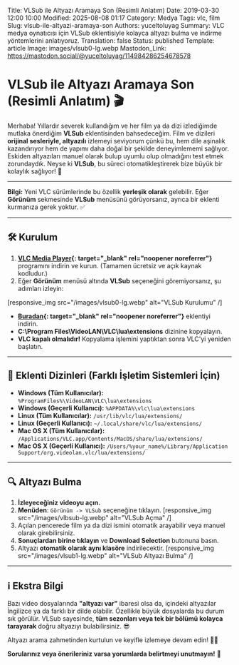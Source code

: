 Title: VLSub ile Altyazı Aramaya Son (Resimli Anlatım)
Date: 2019-03-30 12:00 10:00
Modified: 2025-08-08 01:17
Category: Medya
Tags: vlc, film
Slug: vlsub-ile-altyazi-aramaya-son
Authors: yuceltoluyag
Summary: VLC medya oynatıcısı için VLSub eklentisiyle kolayca altyazı bulma ve indirme yöntemlerini anlatıyoruz.
Translation: false
Status: published
Template: article
Image: images/vlsub0-lg.webp
Mastodon_Link: https://mastodon.social/@yuceltoluyag/114984286254678578

# VLSub ile Altyazı Aramaya Son (Resimli Anlatım) 🎬

Merhaba! Yıllardır severek kullandığım ve her film ya da dizi izlediğimde mutlaka önerdiğim **VLSub** eklentisinden bahsedeceğim. Film ve dizileri **orijinal sesleriyle, altyazılı** izlemeyi seviyorum çünkü bu, hem dile aşinalık kazandırıyor hem de yapımı daha doğal bir şekilde deneyimlememi sağlıyor. Eskiden altyazıları manuel olarak bulup uyumlu olup olmadığını test etmek zorundaydık. Neyse ki **VLSub**, bu süreci otomatikleştirerek bize büyük bir kolaylık sağlıyor! 🚀

---



<div class="info-box tip">
<b>Bilgi:</b> Yeni VLC sürümlerinde bu özellik <b>yerleşik olarak</b> gelebilir. Eğer <b>Görünüm</b> sekmesinde <b>VLSub</b> menüsünü görüyorsanız, ayrıca bir eklenti kurmanıza gerek yoktur. ✅
</div>

---

## 🛠 Kurulum

1. **[VLC Media Player](https://www.videolan.org/vlc/index.tr.html){: target="_blank" rel="noopener noreferrer"}** programını indirin ve kurun. (Tamamen ücretsiz ve açık kaynak kodludur.)
2. Eğer **Görünüm** menüsü altında **VLSub** seçeneğini göremiyorsanız, şu adımları izleyin:


[responsive_img src="/images/vlsub0-lg.webp" alt="VLSub Kurulumu" /]
   - **[Buradan](https://addons.videolan.org/p/1154045/){: target="_blank" rel="noopener noreferrer"}** eklentiyi indirin.
   - **C:\Program Files\VideoLAN\VLC\lua\extensions** dizinine kopyalayın.
   - **VLC kapalı olmalıdır!** Kopyalama işlemini yaptıktan sonra VLC'yi yeniden başlatın.

---

## 📂 Eklenti Dizinleri (Farklı İşletim Sistemleri İçin)

- **Windows (Tüm Kullanıcılar):** `%ProgramFiles%\VideoLAN\VLC\lua\extensions`
- **Windows (Geçerli Kullanıcı):** `%APPDATA%\vlc\lua\extensions`
- **Linux (Tüm Kullanıcılar):** `/usr/lib/vlc/lua/extensions/`
- **Linux (Geçerli Kullanıcı):** `~/.local/share/vlc/lua/extensions/`
- **Mac OS X (Tüm Kullanıcılar):** `/Applications/VLC.app/Contents/MacOS/share/lua/extensions/`
- **Mac OS X (Geçerli Kullanıcı):** `/Users/%your_name%/Library/Application Support/org.videolan.vlc/lua/extensions/`

---

## 🔍 Altyazı Bulma

1. **İzleyeceğiniz videoyu açın.**
2. **Menüden**: `Görünüm -> VLSub` seçeneğine tıklayın.
[responsive_img src="/images/vlbsub-lg.webp" alt="VLSub Açma" /]
3. Açılan pencerede film ya da dizi ismini otomatik arayabilir veya manuel olarak girebilirsiniz.
4. **Sonuçlardan birine tıklayın** ve **Download Selection** butonuna basın.
5. Altyazı **otomatik olarak aynı klasöre** indirilecektir.
[responsive_img src="/images/vlsub1-lg.webp" alt="VLSub Altyazı Bulma" /]
---

## ℹ️ Ekstra Bilgi

Bazı video dosyalarında **"altyazı var"** ibaresi olsa da, içindeki altyazılar İngilizce ya da farklı bir dilde olabilir. Özellikle büyük dosyalarda bu durum sık görülür. VLSub sayesinde, **tüm sezonları veya tek bir bölümü kolayca tarayarak** doğru altyazıyı bulabilirsiniz. 😎

Altyazı arama zahmetinden kurtulun ve keyifle izlemeye devam edin! 🎥🍿

**Sorularınız veya önerileriniz varsa yorumlarda belirtmeyi unutmayın!** 🤗